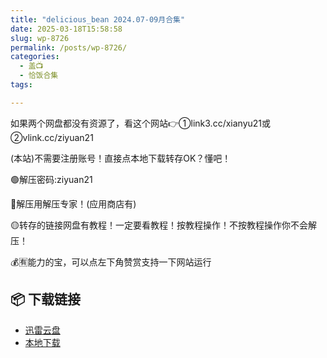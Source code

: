 ```yaml
---
title: "delicious_bean 2024.07-09月合集"
date: 2025-03-18T15:58:58
slug: wp-8726
permalink: /posts/wp-8726/
categories:
  - 盖📺
  - 恰饭合集
tags:

---
```


如果两个网盘都没有资源了，看这个网站👉①link3.cc/xianyu21或②vlink.cc/ziyuan21

(本站)不需要注册账号！直接点本地下载转存OK？懂吧！

🟢解压密码:ziyuan21

🔵解压用解压专家！(应用商店有)

🟡转存的链接网盘有教程！一定要看教程！按教程操作！不按教程操作你不会解压！

💰🈶能力的宝，可以点左下角赞赏支持一下网站运行

## 📦 下载链接
- [迅雷云盘](https://blziyuan21.com/pay-download/8726?key=8bb3d778b0&down_id=0)
- [本地下载](https://blziyuan21.com/pay-download/8726?key=8bb3d778b0&down_id=1)

